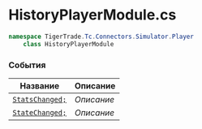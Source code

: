 
# HistoryPlayerModule.cs
```csharp
namespace TigerTrade.Tc.Connectors.Simulator.Player  
    class HistoryPlayerModule
```

### События
| Название | Описание |
| --- | --- |
| [`StatsChanged;`](./События/StatsChanged;.md) | *Описание* |
| [`StateChanged;`](./События/StateChanged;.md) | *Описание* |

